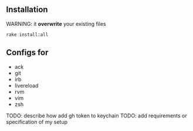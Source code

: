 ## Installation

WARNING: it **overwrite** your existing files

`rake install:all`

## Configs for

* ack
* git
* irb
* livereload
* rvm
* vim
* zsh


TODO: describe how add gh token to keychain
TODO: add requirements or specification of my setup
